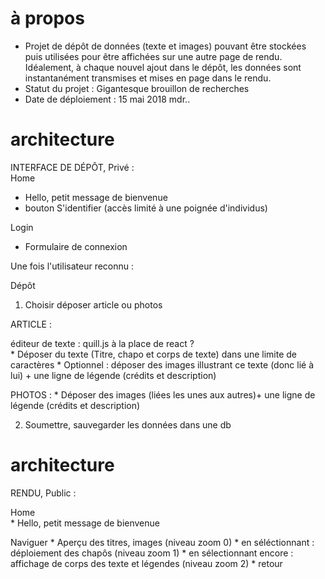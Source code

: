 # à propos
* Projet de dépôt de données (texte et images) pouvant être stockées puis utilisées pour être affichées sur une autre page de rendu. Idéalement, à chaque nouvel ajout dans le dépôt, les données sont instantanément transmises et mises en page dans le rendu.
* Statut du projet : Gigantesque brouillon de recherches
* Date de déploiement : 15 mai 2018 mdr..

# architecture  
INTERFACE DE DÉPÔT, Privé :  
Home  
  * Hello, petit message de bienvenue
  * bouton S'identifier (accès limité à une poignée d'individus)

Login
  * Formulaire de connexion

 Une fois l'utilisateur reconnu :

 Dépôt  
  1. Choisir déposer article ou photos

  ARTICLE :  

éditeur de texte : quill.js à la place de react ?  
    * Déposer du texte (Titre, chapo et corps de texte) dans une limite de caractères
    * Optionnel : déposer des images illustrant ce texte (donc lié à lui) + une ligne de légende (crédits et description)

  PHOTOS :
    * Déposer des images (liées les unes aux autres)+ une ligne de légende (crédits et description)

  2. Soumettre, sauvegarder les données dans une db  

# architecture  
RENDU, Public :

Home  
    * Hello, petit message de bienvenue

Naviguer
    * Aperçu des titres, images (niveau zoom 0)
    * en séléctionnant : déploiement des chapôs (niveau zoom 1)
    * en sélectionnant encore : affichage de corps des texte et légendes (niveau zoom 2)
    * retour
